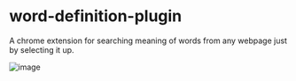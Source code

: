 # word-definition-plugin
A chrome extension for searching meaning of words from any webpage just by selecting it up.


![image](https://user-images.githubusercontent.com/54992097/183485640-91943c6f-c836-41ff-9b75-85d4c892177f.png)
